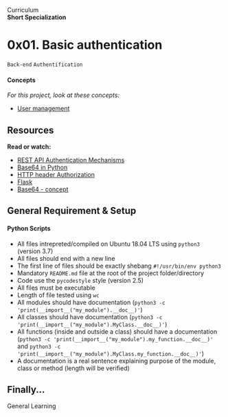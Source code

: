 Curriculum <br>
**Short Specialization** <br>

# 0x01. Basic authentication

`Back-end` `Authentification`

#### Concepts

_For this project, look at these concepts:_

* [User management](https://www.intranet.alxswe.com/concepts/558)

## Resources

**Read or watch:**

* [REST API Authentication Mechanisms](https://www.youtube.com/watch?v=501dpx2IjGY)
* [Base64 in Python](https://www.docs.python.org/3.7/library/base64.html)
* [HTTP header Authorization](https://www.developer.mozilla.org/en-US/docs/Web/HTTP/Headers/Authorization)
* [Flask](https://www.palletsprojects.com/p/flask/)
* [Base64 - concept](https://www.en.wikipedia.org/wiki/Base64)

## General Requirement & Setup

#### Python Scripts

* All files intrepreted/compiled on Ubuntu 18.04 LTS using `python3` (version 3.7)
* All files should end with a new line
* The first line of files should be exactly shebang `#!/usr/bin/env python3`
* Mandatory `README.md` file at the root of the project folder/directory
* Code use the `pycodestyle` style (version 2.5)
* All files must be executable
* Length of file tested using `wc`
* All modules should have documentation (`python3 -c 'print(__import__("my_module").__doc__)'`)
* All classes should have documentation (`python3 -c 'print(__import__("my_module").MyClass.__doc__)'`)
* All functions (inside and outside a class) should have a documentation (`python3 -c 'print(__import__("my_module").my_function.__doc__)'` and `python3 -c 'print(__import__("my_module").MyClass.my_function.__doc__)'`)
* A documentation is a real sentence explaining purpose of the module, class or method (length will be verified)

## Finally...

General Learning
